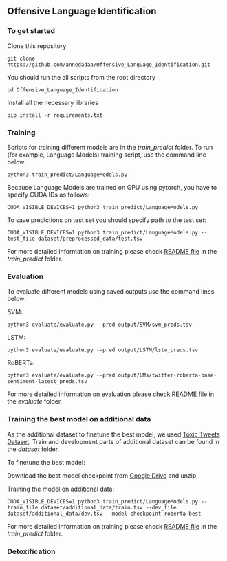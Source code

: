 ## Offensive Language Identification

### To get started

Clone this repository

```
git clone https://github.com/annedadaa/Offensive_Language_Identification.git
```

You should run the all scripts from the root directory
```
cd Offensive_Language_Identification
```

Install all the necessary libraries
```
pip install -r requirements.txt 
```

### Training

Scripts for training different models are in the _train_predict_ folder. To run (for example, Language Models) training script, use the command line below:
```
python3 train_predict/LanguageModels.py
```
Because Language Models are trained on GPU using pytorch, you have to specify CUDA IDs as follows:
```
CUDA_VISIBLE_DEVICES=1 python3 train_predict/LanguageModels.py
```
To save predictions on test set you should specify path to the test set:
```
CUDA_VISIBLE_DEVICES=1 python3 train_predict/LanguageModels.py --test_file dataset/preprocessed_data/test.tsv
```

For more detailed information on training please check [README file](https://github.com/annedadaa/Offensive_Language_Identification/blob/main/train_predict/README.md)  in the _train_predict_ folder.

### Evaluation
 
To evaluate different models using saved outputs use the command lines below:

SVM:
```
python3 evaluate/evaluate.py --pred output/SVM/svm_preds.tsv
```
LSTM:
```
python3 evaluate/evaluate.py --pred output/LSTM/lstm_preds.tsv
```
RoBERTa:
```
python3 evaluate/evaluate.py --pred output/LMs/twitter-roberta-base-sentiment-latest_preds.tsv
```

For more detailed information on evaluation please check [README file](https://github.com/annedadaa/Offensive_Language_Identification/blob/main/evaluate/README.md) in the _evaluate_ folder.

### Training the best model on additional data

As the additional dataset to finetune the best model, we used [Toxic Tweets Dataset](https://www.kaggle.com/datasets/ashwiniyer176/toxic-tweets-dataset/data). Train and development parts of additional dataset can be found in the _dataset_ folder. 

To finetune the best model:

Download the best model checkpoint from [Google Drive](https://drive.google.com/file/d/1cxAcadm6C9MJpIErTCqaw5ISdKcvRkBu/view?usp=sharing) and unzip.

Training the model on additional data:
```
CUDA_VISIBLE_DEVICES=1 python3 train_predict/LanguageModels.py --train_file dataset/additional_data/train.tsv --dev_file dataset/additional_data/dev.tsv --model checkpoint-roberta-best
```
For more detailed information on training please check [README file](https://github.com/annedadaa/Offensive_Language_Identification/blob/main/train_predict/README.md)  in the _train_predict_ folder.

### Detoxification

